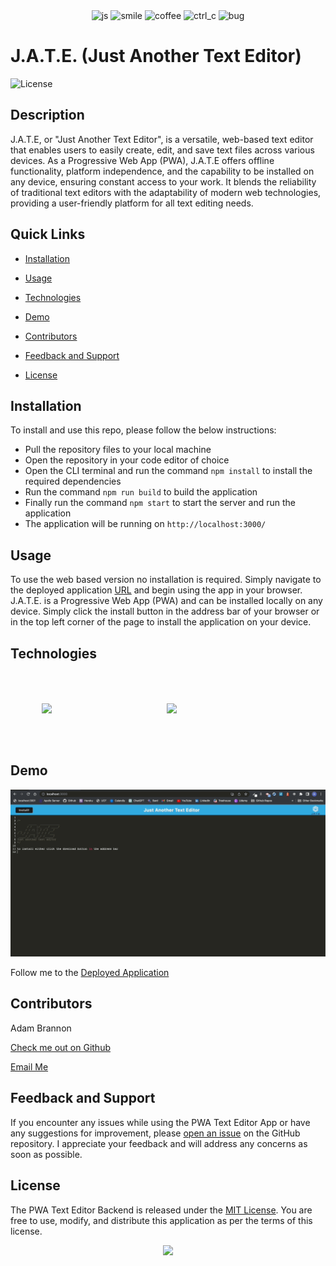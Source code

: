 <div align="center">
<img src="https://forthebadge.com/images/badges/made-with-javascript.svg" alt="js">
<img src="https://forthebadge.com/images/badges/makes-people-smile.svg" alt="smile">
<img src="https://forthebadge.com/images/badges/powered-by-coffee.svg" alt="coffee">
<img src="https://forthebadge.com/images/badges/ctrl-c-ctrl-v.svg" alt="ctrl_c">
<img src="https://forthebadge.com/images/badges/not-a-bug-a-feature.svg" alt="bug">
</div>

<link rel="stylesheet" href="https://cdn.jsdelivr.net/gh/devicons/devicon@v2.15.1/devicon.min.css">
<link rel="stylesheet" href="https://cdn.jsdelivr.net/gh/devicons/devicon@v2.15.1/devicon.min.css">
          
          
# J.A.T.E. (Just Another Text Editor) 

![License](https://img.shields.io/static/v1?label=license&message=MIT&color=${badge.color})

## Description
J.A.T.E, or "Just Another Text Editor", is a versatile, web-based text editor that enables users to easily create, edit, and save text files across various devices. As a Progressive Web App (PWA), J.A.T.E offers offline functionality, platform independence, and the capability to be installed on any device, ensuring constant access to your work. It blends the reliability of traditional text editors with the adaptability of modern web technologies, providing a user-friendly platform for all text editing needs. 
## Quick Links

- [Installation](#installation)
  
- [Usage](#usage)

- [Technologies](#technologies)

- [Demo](#demo)
  
- [Contributors](#contributors)
  
- [Feedback and Support](#feedback-and-support)
  
- [License](#license)

## Installation

To install and use this repo, please follow the below instructions:
- Pull the repository files to your local machine
- Open the repository in your code editor of choice
- Open the CLI terminal and run the command `npm install` to install the required dependencies
- Run the command `npm run build` to build the application
- Finally run the command `npm start` to start the server and run the application
- The application will be running on `http://localhost:3000/`

## Usage

To use the web based version no installation is required. Simply navigate to the deployed application [URL](https://rocky-lake-08346-97f05045468c.herokuapp.com/) and begin using the app in your browser. J.A.T.E. is a Progressive Web App (PWA) and can be installed locally on any device. Simply click the install button in the address bar of your browser or in the top left corner of the page to install the application on your device.


## Technologies

<div style="display:flex; align-items:center">
<img src="https://cdn.jsdelivr.net/gh/devicons/devicon/icons/javascript/javascript-original.svg" style="width:100px;height:auto;padding:50px;"/>
<img src="https://cdn.jsdelivr.net/gh/devicons/devicon/icons/nodejs/nodejs-original-wordmark.svg" style="width:100px;height:auto;padding:50px;"/>
<img style="width:100px;height:auto;"><i class="devicon-webpack-plain-wordmark" style=font-size:9rem></i></img>
          
</div>          


## Demo


<img src="./assets/jate-demo.gif" style="width:900px;height:auto">
 
          
          

Follow me to the [Deployed Application](https://rocky-lake-08346-97f05045468c.herokuapp.com/)


## Contributors
Adam Brannon

[Check me out on Github](https://github.com/adam-brannon09)

[Email Me](mailto:adam.brannon09@icloud.com)


## Feedback and Support

If you encounter any issues while using the PWA Text Editor App or have any suggestions for improvement, please [open an issue](https://github.com/adam-brannon09/PWA_Text_Editor/issues) on the GitHub repository. I appreciate your feedback and will address any concerns as soon as possible.

## License

The PWA Text Editor Backend is released under the [MIT License](https://opensource.org/licenses/MIT). You are free to use, modify, and distribute this application as per the terms of this license.


<div align="center">
    <img src="https://forthebadge.com/images/badges/built-by-developers.svg" />
</div>